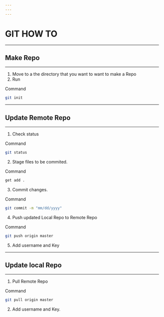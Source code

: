 ```yaml
---
---
---
```

# GIT HOW TO
---
## Make Repo
---

1. Move to a the directory that you want to want to make a Repo
2. Run
 
Command
```bash
git init
```

---
## Update Remote Repo
---

1. Check status

Command
```bash
git status
```

2. Stage files to be commited.

Command
```bash
get add .
```

3. Commit changes. 

Command
```bash
git commit -m "mm/dd/yyyy" 
```

4. Push updated Local Repo to Remote Repo

Command
```bash
git push origin master 
```

5. Add username and Key

---
## Update local Repo
___

1. Pull Remote Repo

Command
```bash
git pull origin master
```

2. Add username and Key.